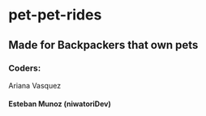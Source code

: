# pet-pet-rides
<h2>Made for Backpackers that own pets</h2>

<h3>Coders:</h3>
<p style="font-color: pink">Ariana Vasquez</p>
<h4>Esteban Munoz (niwatoriDev)</h4>
